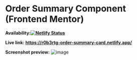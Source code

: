 # Order Summary Component (Frontend Mentor)

**Availability:[![Netlify Status](https://api.netlify.com/api/v1/badges/3d2c035d-c276-42fa-b560-8af821233ce4/deploy-status)](https://app.netlify.com/sites/r0b3rtg-order-summary-card/deploys)**

**Live link: <https://r0b3rtg-order-summary-card.netlify.app/>**

**Screenshot preview:**
![image](https://user-images.githubusercontent.com/54260004/147660789-378bfa7c-2430-47e0-8231-4742db18ef54.png)
